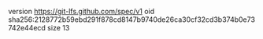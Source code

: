 version https://git-lfs.github.com/spec/v1
oid sha256:2128772b59ebd291f878cd8147b9740de26ca30cf32cd3b374b0e73742e44ecd
size 13
